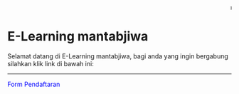 
<marquee style="font color:rgb(red);font-size:100%;font-family:verdana;">mari belajar bersama kami</marquee>
<body>
<h1>E-Learning mantabjiwa</h1>
<p>Selamat datang di E-Learning mantabjiwa, bagi anda yang ingin bergabung silahkan klik link di bawah ini:</p>
<hr>

<style>
a:link {
    color: blue;
    background-color: transparent;
    text-decoration: none;

}
a:visited {
    color: blue;
    background-color: transparent;
    text-decoration: none;
}
a:hover {
    color: red;
    background-color: transparent;
    text-decoration: underline;
}
a:active {
    color: yellow;
    background-color: transparent;
    text-decoration: underline;
}
</style>

<body>

<a href="https://ayubanggoro.github.io/mantab-jiwa">Form Pendaftaran</a> 

</body>

